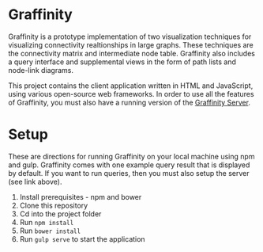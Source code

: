 # Graffinity

Graffinity is a prototype implementation of two visualization techniques for visualizing connectivity realtionships in large graphs. These techniques are the connectivity matrix and intermediate node table. Graffinity also includes a query interface and supplemental views in the form of path lists and node-link diagrams. 

This project contains the client application written in HTML and JavaScript, using various open-source web frameworks. In order to use all the features of Graffinity, you must also have a running version of the [Graffinity Server](http://github.com/visdesignlab/graffinity_server).

# Setup 

These are directions for running Graffinity on your local machine using npm and gulp. Graffinity comes with one example query result that is displayed by default. If you want to run queries, then you must also setup the server (see link above). 

1. Install prerequisites - npm and bower
1. Clone this repository
1. Cd into the project folder
1. Run `npm install`
1. Run `bower install`
1. Run `gulp serve` to start the application
